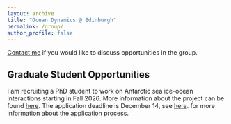 ```yaml
---
layout: archive
title: "Ocean Dynamics @ Edinburgh"
permalink: /group/
author_profile: false
---
```


<u><a href="mailto:Channing.Prend@ed.ac.uk">Contact me</a></u> if you would like to discuss opportunities in the group.

## Graduate Student Opportunities
I am recruiting a PhD student to work on Antarctic sea ice-ocean interactions starting in Fall 2026. More information about the project can be found <u><a href="https://e5-dtp.ed.ac.uk/project?item=1797">here</a></u>. The application deadline is December 14, see <u><a href="https://e5-dtp.ed.ac.uk/e5-dtp-application-for-2026-open-now/how-to-apply">here</a></u>. for more information about the application process.   
